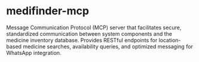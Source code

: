 # medifinder-mcp
Message Communication Protocol (MCP) server that facilitates secure, standardized communication between system components and the medicine inventory database. Provides RESTful endpoints for location-based medicine searches, availability queries, and optimized messaging for WhatsApp integration.
